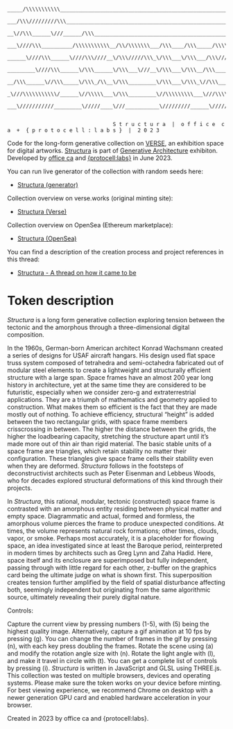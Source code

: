 ```

_____/\\\\\\\\\\\____________________________________________________________________________________________________________________        
 ___/\\\/////////\\\__________________________________________________________________________________________________________________       
  __\//\\\______\///______/\\\____________________________________________________/\\\_________________________________________________      
   ___\////\\\__________/\\\\\\\\\\\__/\\/\\\\\\\___/\\\____/\\\_____/\\\\\\\\__/\\\\\\\\\\\__/\\\____/\\\__/\\/\\\\\\\___/\\\\\\\\\____     
    ______\////\\\______\////\\\////__\/\\\/////\\\_\/\\\___\/\\\___/\\\//////__\////\\\////__\/\\\___\/\\\_\/\\\/////\\\_\////////\\\___    
     _________\////\\\______\/\\\______\/\\\___\///__\/\\\___\/\\\__/\\\____________\/\\\______\/\\\___\/\\\_\/\\\___\///____/\\\\\\\\\\__   
      __/\\\______\//\\\_____\/\\\_/\\__\/\\\_________\/\\\___\/\\\_\//\\\___________\/\\\_/\\__\/\\\___\/\\\_\/\\\__________/\\\/////\\\__  
       _\///\\\\\\\\\\\/______\//\\\\\___\/\\\_________\//\\\\\\\\\___\///\\\\\\\\____\//\\\\\___\//\\\\\\\\\__\/\\\_________\//\\\\\\\\/\\_ 
        ___\///////////_________\/////____\///___________\/////////______\////////______\/////_____\/////////___\///___________\////////\//__       


                                  S t r u c t u r a  |  o f f i c e  c a  +  { p r o t o c e l l : l a b s }  |  2 0 2 3
```

Code for the long-form generative collection on [VERSE](https://verse.works/), an exhibition space for digital artworks. [Structura](https://verse.works/artworks/f1059227-34f7-4887-af29-6f8c79632b16) is part of [Generative Architecture](https://verse.works/exhibitions/generative-architecture) exhibiton. Developed by [office ca](https://verse.works/persons/office-ca) and [{protocell:labs}](https://verse.works/persons/protocell-labs) in June 2023.

You can run live generator of the collection with random seeds here:
- [Structura (generator)](https://protocell-labs.github.io/structura/)

Collection overview on verse.works (original minting site):
- [Structura (Verse)](https://verse.works/artworks/f1059227-34f7-4887-af29-6f8c79632b16)

Collection overview on OpenSea (Ethereum marketplace):
- [Structura (OpenSea)](https://opensea.io/collection/structura-by-office-ca-protocell-labs)

You can find a description of the creation process and project references in this thread:
- [Structura - A thread on how it came to be](https://twitter.com/LukaPiskorec/status/1666912391685189633)


# Token description

_Structura_ is a long form generative collection exploring tension between the tectonic and the amorphous through a three-dimensional digital composition.

In the 1960s, German-born American architect Konrad Wachsmann created a series of designs for USAF aircraft hangars. His design used flat space truss system composed of tetrahedra and semi-octahedra fabricated out of modular steel elements to create a lightweight and structurally efficient structure with a large span. Space frames have an almost 200 year long history in architecture, yet at the same time they are considered to be futuristic, especially when we consider zero-g and extraterrestrial applications. They are a triumph of mathematics and geometry applied to construction. What makes them so efficient is the fact that they are made mostly out of nothing. To achieve efficiency, structural “height” is added between the two rectangular grids, with space frame members crisscrossing in between. The higher the distance between the grids, the higher the loadbearing capacity, stretching the structure apart until it’s made more out of thin air than rigid material. The basic stable units of a space frame are triangles, which retain stability no matter their configuration. These triangles give space frame cells their stability even when they are deformed. _Structura_ follows in the footsteps of deconstructivist architects such as Peter Eisenman and Lebbeus Woods, who for decades explored structural deformations of this kind through their projects.

In _Structura_, this rational, modular, tectonic (constructed) space frame is contrasted with an amorphous entity residing between physical matter and empty space. Diagrammatic and actual, formed and formless, the amorphous volume pierces the frame to produce unexpected conditions. At times, the volume represents natural rock formations; other times, clouds, vapor, or smoke. Perhaps most accurately, it is a placeholder for flowing space, an idea investigated since at least the Baroque period, reinterpreted in modern times by architects such as Greg Lynn and Zaha Hadid. Here, space itself and its enclosure are superimposed but fully independent, passing through with little regard for each other, z-buffer on the graphics card being the ultimate judge on what is shown first. This superposition creates tension further amplified by the field of spatial disturbance affecting both, seemingly independent but originating from the same algorithmic source, ultimately revealing their purely digital nature.

Controls:

Capture the current view by pressing numbers (1-5), with (5) being the highest quality image. Alternatively, capture a gif animation at 10 fps by pressing (g). You can change the number of frames in the gif by pressing (n), with each key press doubling the frames. Rotate the scene using (a) and modify the rotation angle size with (n). Rotate the light angle with (l), and make it travel in circle with (t). You can get a complete list of controls by pressing (i).
_Structura_ is written in JavaScript and GLSL using THREE.js. This collection was tested on multiple browsers, devices and operating systems. Please make sure the token works on your device before minting. For best viewing experience, we recommend Chrome on desktop with a newer generation GPU card and enabled hardware acceleration in your browser.

Created in 2023 by office ca and {protocell:labs}.